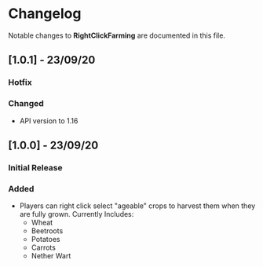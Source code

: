 # Changelog
Notable changes to **RightClickFarming** are documented in this file.

## [1.0.1] - 23/09/20
### Hotfix
### Changed
- API version to 1.16

## [1.0.0] - 23/09/20
### Initial Release
### Added
- Players can right click select "ageable" crops to harvest them when they are fully grown. Currently Includes:
    - Wheat
    - Beetroots
    - Potatoes
    - Carrots
    - Nether Wart
